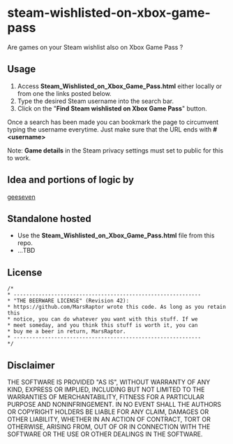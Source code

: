 # steam-wishlisted-on-xbox-game-pass
Are games on your Steam wishlist also on Xbox Game Pass ?

## Usage
1. Access __Steam_Wishlisted_on_Xbox_Game_Pass.html__ either locally or from one the links posted below.
2. Type the desired Steam username into the search bar.
3. Click on the "__Find Steam wishlisted on Xbox Game Pass__" button.

Once a search has been made you can bookmark the page to circumvent typing the username everytime.
Just make sure that the URL ends with __#&lt;username&gt;__

Note: __Game details__ in the Steam privacy settings must set to public for this to work.

## Idea and portions of logic by 
[geeseven](https://github.com/geeseven)

## Standalone hosted
- Use the __Steam_Wishlisted_on_Xbox_Game_Pass.html__ file from this repo.
- ...TBD

## License
```
/*
* ------------------------------------------------------------
* "THE BEERWARE LICENSE" (Revision 42):
* https://github.com/MarsRaptor wrote this code. As long as you retain this 
* notice, you can do whatever you want with this stuff. If we
* meet someday, and you think this stuff is worth it, you can
* buy me a beer in return, MarsRaptor.
* ------------------------------------------------------------
*/
```

## Disclaimer
THE SOFTWARE IS PROVIDED "AS IS", WITHOUT WARRANTY OF ANY KIND, EXPRESS OR IMPLIED, INCLUDING BUT NOT LIMITED TO THE WARRANTIES OF MERCHANTABILITY, FITNESS FOR A PARTICULAR PURPOSE AND NONINFRINGEMENT. IN NO EVENT SHALL THE AUTHORS OR COPYRIGHT HOLDERS BE LIABLE FOR ANY CLAIM, DAMAGES OR OTHER LIABILITY, WHETHER IN AN ACTION OF CONTRACT, TORT OR OTHERWISE, ARISING FROM, OUT OF OR IN CONNECTION WITH THE SOFTWARE OR THE USE OR OTHER DEALINGS IN THE SOFTWARE.